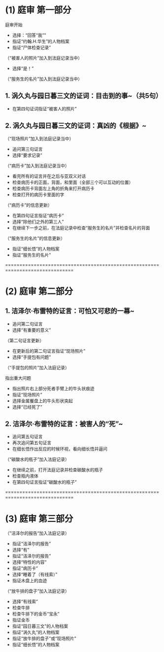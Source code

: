 # (1) 庭审 第一部分
庭审开始
* 选择：“回答“我””
* 指证“约翰.H.华生”的人物档案
* 指证“尸体检查记录”

（“被害人的照片”加入到法庭记录当中）

* 选择“是！”

（“服务生的名片”加入到法庭记录当中）

## 1. 涡久丸与园日暮三文的证词：目击到的事~（共5句）

* 在第四句证词指证“被害人的照片”

## 2. 涡久丸与园日暮三文的证词：真凶的《根据》~

（“现场照片”加入到法庭记录当中）

* 追问第三句证言
* 选择“要求记录”

（“病历卡”加入到法庭记录当中）

* 看完所有的证言并在之后与亚双义对话
* 检查病历卡的正面，背面，和里面（全部三个可以互动的位置）
* 检查病历卡背面左上角的折角来打开病历卡
* 检查打开的病历卡里面的字

（“病历卡”的信息更新）

* 在第四句证言指证“病历卡”
* 选择“除他们之外的第三人”
* 在继续下一步之前，在法庭记录中检查“服务生的名片”并检查名片的背面

（“服务生的名片”的信息更新）

* 指证“细长悟”的人物档案
* 指证“服务生的名片”


==============================================================================
# (2) 庭审 第二部分

## 1. 洁泽尔·布雷特的证言：可怕又可悲的一幕~

* 追问第二句证言
* 选择“有重要的意义”

（第二句证言更新）

* 在更新后的第二句证言指证“现场照片”
* 选择“手提包有问题”

（“手提包的照片”加入法庭记录）

指出重大问题
* 指出照片右上部分死者手臂上的牛头状痕迹
* 指证“现场照片”
* 选择金属餐盘上的牛头形状突起
* 选择“已经死了”

## 2. 洁泽尔·布雷特的证言：被害人的“死”~

* 追问第五句证言
* 再次追问第五句证言
* 在细长悟作出反应的时候环视，看向细长悟并逼问

（“碳酸水的瓶子”加入法庭记录）

* 在继续之前，打开法庭记录并检查碳酸水的瓶子
* 检查瓶内液体
* 在第四句证言指证“碳酸水的瓶子”


==============================================================================
# (3) 庭审 第三部分
（”洁泽尔的报告“加入法庭记录）

* 指证“洁泽尔的报告”
* 选择“有”
* 指证“洁泽尔的报告”
* 选择“特性的内容”
* 指证“病历卡”
* 选择“睡着了（有线索）”
* 指证木盘上的血迹

（“放牛排的盘子”加入法庭记录）

* 选择“有线索”
* 检查牛排
* 检查牛排下的金币“宝永”
* 指证金币
* 指证“园日暮三文”的人物档案
* 指证“涡久丸”的人物档案
* 指证“放牛排的盘子”或“现场照片”
* 指证“细长悟”的人物档案

